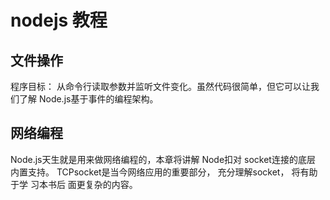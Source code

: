 # nodejs 教程
## 文件操作
程序目标： 
从命令行读取参数并监听文件变化。虽然代码很简单，但它可以让我们了解 Node.js基于事件的编程架构。
## 网络编程
 Node.js天生就是用来做网络编程的，本章将讲解 Node扣对 socket连接的底层 内置支持。 TCPsocket是当今网络应用的重要部分， 充分理解socket， 将有助于学 习本书后 面更复杂的内容。